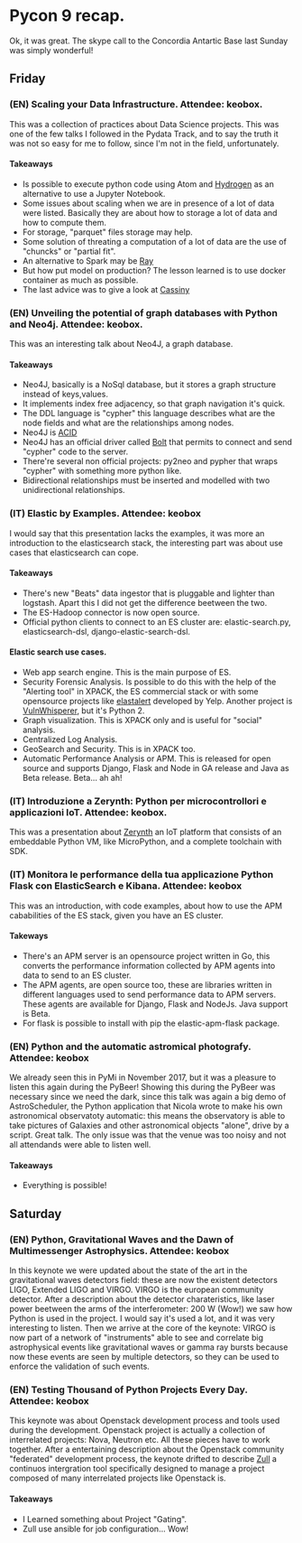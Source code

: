 # Pycon 9 recap.
Ok, it was great. The skype call to the Concordia Antartic Base last Sunday was simply wonderful!

## Friday

### (EN) Scaling your Data Infrastructure. Attendee: keobox.
This was a collection of practices about Data Science projects.
This was one of the few talks I followed in the Pydata Track, and to say the truth it was not so easy for me to follow, since I'm not in the field, unfortunately.
#### Takeaways
- Is possible to execute python code using Atom and [Hydrogen](https://atom.io/packages/hydrogen) as an alternative to use a Jupyter Notebook.
- Some issues about scaling when we are in presence of a lot of data were listed. Basically they are about how to storage a lot of data and how to compute them.
- For storage, "parquet" files storage may help.
- Some solution of threating a computation of a lot of data are the use of "chuncks" or "partial fit".
- An alternative to Spark may be [Ray](https://github.com/ray-project/ray)
- But how put model on production? The lesson learned is to use docker container as much as possible.
- The last advice was to give a look at [Cassiny](https://docs.cassiny.io/)

### (EN) Unveiling the potential of graph databases with Python and Neo4j. Attendee: keobox.
This was an interesting talk about Neo4J, a graph database.
#### Takeaways
- Neo4J, basically is a NoSql database, but it stores a graph structure instead of keys,values.
- It implements index free adjacency, so that graph navigation it's quick.
- The DDL language is "cypher" this language describes what are the node fields and what are the relationships among nodes.
- Neo4J is [ACID](https://en.wikipedia.org/wiki/ACID)
- Neo4J has an official driver called [Bolt](https://neo4j.com/docs/api/python-driver/current/) that permits to connect and send "cypher" code to the server.
- There're several non official projects: py2neo and pypher that wraps "cypher" with something more python like.
- Bidirectional relationships must be inserted and modelled with two unidirectional relationships.

### (IT) Elastic by Examples. Attendee: keobox
I would say that this presentation lacks the examples, it was more an introduction to the elasticsearch stack, the interesting part was about use cases that elasticsearch can cope.
#### Takeaways
- There's new "Beats" data ingestor that is pluggable and lighter than logstash. Apart this I did not get the difference beetween the two.
- The ES-Hadoop connector is now open source.
- Official python clients to connect to an ES cluster are: elastic-search.py, elasticsearch-dsl, django-elastic-search-dsl.
#### Elastic search use cases.
- Web app search engine. This is the main purpose of ES.
- Security Forensic Analysis. Is possible to do this with the help of the "Alerting tool" in XPACK, the ES commercial stack or with some opensource projects like [elastalert](https://github.com/Yelp/elastalert) developed by Yelp. Another project is [VulnWhisperer](https://github.com/austin-taylor/VulnWhisperer), but it's Python 2.
- Graph visualization. This is XPACK only and is useful for "social" analysis.
- Centralized Log Analysis.
- GeoSearch and Security. This is in XPACK too.
- Automatic Performance Analysis or APM. This is released for open source and supports Django, Flask and Node in GA release and Java as Beta release. Beta... ah ah!

### (IT) Introduzione a Zerynth: Python per microcontrollori e applicazioni IoT. Attendee: keobox.
This was a presentation about [Zerynth](https://www.zerynth.com/) an IoT platform that consists of an embeddable Python VM, like MicroPython, and a complete toolchain with SDK.

### (IT) Monitora le performance della tua applicazione Python Flask con ElasticSearch e Kibana. Attendee: keobox
This was an introduction, with code examples, about how to use the APM cababilities of the ES stack, given you have an ES cluster.
#### Takeways
- There's an APM server is an opensource project written in Go, this converts the performance information collected by APM agents into data to send to an ES cluster.
- The APM agents, are open source too, these are libraries written in different languages used to send performance data to APM servers. These agents are available for Django, Flask and NodeJs. Java support is Beta.
- For flask is possible to install with pip the elastic-apm-flask package.

### (EN) Python and the automatic astromical photografy. Attendee: keobox
We already seen this in PyMi in November 2017, but it was a pleasure to listen this again during the PyBeer!
Showing this during the PyBeer was necessary since we need the dark, since this talk was again a big demo of AstroScheduler, the Python application that Nicola wrote to make his own astronomical observatoty automatic: this means the observatory is able to take pictures of Galaxies and other astronomical objects "alone", drive by a script. Great talk. The only issue was that the venue was too noisy and not all attendands were able to listen well.
#### Takeaways
- Everything is possible!

## Saturday

### (EN) Python, Gravitational Waves and the Dawn of Multimessenger Astrophysics. Attendee: keobox
In this keynote we were updated about the state of the art in the gravitational waves detectors field: these are now the existent detectors LIGO, Extended LIGO and VIRGO.
VIRGO is the european community detector.
After a description about the detector charateristics, like laser power beetween the arms of the interferometer: 200 W (Wow!) we saw how Python is used in the project. I would say it's used a lot, and it was very interesting to listen.
Then we arrive at the core of the keynote: VIRGO is now part of a network of "instruments" able to see and correlate big astrophysical events like gravitational waves or gamma ray bursts because now these events are seen by multiple detectors, so they can be used to enforce the validation of such events.

### (EN) Testing Thousand of Python Projects Every Day. Attendee: keobox
This keynote was about Openstack development process and tools used during the development.
Openstack project is actually a collection of interrelated projects: Nova, Neutron etc. All these pieces have to work together.
After a entertaining description about the Openstack community "federated" development process, the keynote drifted to describe [Zull](https://wiki.cisco.com/display/CTM/Setup+a+VM+from+scratch) a continuos intergration tool specifically designed to manage a project composed of many interrelated projects like Openstack is.
#### Takeaways
- I Learned something about Project "Gating".
- Zull use ansible for job configuration... Wow!